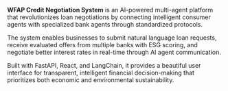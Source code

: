 __WFAP Credit Negotiation System__ is an AI-powered multi-agent platform that revolutionizes loan negotiations by connecting intelligent consumer agents with specialized bank agents through standardized protocols.

The system enables businesses to submit natural language loan requests, receive evaluated offers from multiple banks with ESG scoring, and negotiate better interest rates in real-time through AI agent communication.

Built with FastAPI, React, and LangChain, it provides a beautiful user interface for transparent, intelligent financial decision-making that prioritizes both economic and environmental sustainability.
